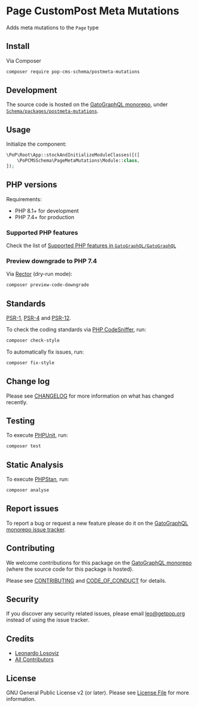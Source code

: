 # Page CustomPost Meta Mutations

<!--
[![Build Status][ico-travis]][link-travis]
[![Quality Score][ico-code-quality]][link-code-quality]
[![Software License][ico-license]](LICENSE.md)
[![Latest Version on Packagist][ico-version]][link-packagist]
[![Coverage Status][ico-scrutinizer]][link-scrutinizer]
[![Total Downloads][ico-downloads]][link-downloads]
-->

Adds meta mutations to the `Page` type

## Install

Via Composer

``` bash
composer require pop-cms-schema/postmeta-mutations
```

## Development

The source code is hosted on the [GatoGraphQL monorepo](https://github.com/GatoGraphQL/GatoGraphQL), under [`Schema/packages/postmeta-mutations`](https://github.com/GatoGraphQL/GatoGraphQL/tree/master/layers/Schema/packages/postmeta-mutations).

## Usage

Initialize the component:

``` php
\PoP\Root\App::stockAndInitializeModuleClasses([([
    \PoPCMSSchema\PageMetaMutations\Module::class,
]);
```

## PHP versions

Requirements:

- PHP 8.1+ for development
- PHP 7.4+ for production

### Supported PHP features

Check the list of [Supported PHP features in `GatoGraphQL/GatoGraphQL`](https://github.com/GatoGraphQL/GatoGraphQL/blob/master/docs/supported-php-features.md)

### Preview downgrade to PHP 7.4

Via [Rector](https://github.com/rectorphp/rector) (dry-run mode):

```bash
composer preview-code-downgrade
```

## Standards

[PSR-1](https://www.php-fig.org/psr/psr-1), [PSR-4](https://www.php-fig.org/psr/psr-4) and [PSR-12](https://www.php-fig.org/psr/psr-12).

To check the coding standards via [PHP CodeSniffer](https://github.com/squizlabs/PHP_CodeSniffer), run:

``` bash
composer check-style
```

To automatically fix issues, run:

``` bash
composer fix-style
```

## Change log

Please see [CHANGELOG](CHANGELOG.md) for more information on what has changed recently.

## Testing

To execute [PHPUnit](https://phpunit.de/), run:

``` bash
composer test
```

## Static Analysis

To execute [PHPStan](https://github.com/phpstan/phpstan), run:

``` bash
composer analyse
```

## Report issues

To report a bug or request a new feature please do it on the [GatoGraphQL monorepo issue tracker](https://github.com/GatoGraphQL/GatoGraphQL/issues).

## Contributing

We welcome contributions for this package on the [GatoGraphQL monorepo](https://github.com/GatoGraphQL/GatoGraphQL) (where the source code for this package is hosted).

Please see [CONTRIBUTING](CONTRIBUTING.md) and [CODE_OF_CONDUCT](CODE_OF_CONDUCT.md) for details.

## Security

If you discover any security related issues, please email leo@getpop.org instead of using the issue tracker.

## Credits

- [Leonardo Losoviz][link-author]
- [All Contributors][link-contributors]

## License

GNU General Public License v2 (or later). Please see [License File](LICENSE.md) for more information.

[ico-version]: https://img.shields.io/packagist/v/pop-cms-schema/postmeta-mutations.svg?style=flat-square
[ico-license]: https://img.shields.io/badge/license-GPLv2-brightgreen.svg?style=flat-square
[ico-travis]: https://img.shields.io/travis/pop-cms-schema/postmeta-mutations/master.svg?style=flat-square
[ico-scrutinizer]: https://img.shields.io/scrutinizer/coverage/g/pop-cms-schema/postmeta-mutations.svg?style=flat-square
[ico-code-quality]: https://img.shields.io/scrutinizer/g/pop-cms-schema/postmeta-mutations.svg?style=flat-square
[ico-downloads]: https://img.shields.io/packagist/dt/pop-cms-schema/postmeta-mutations.svg?style=flat-square

[link-packagist]: https://packagist.org/packages/pop-cms-schema/postmeta-mutations
[link-travis]: https://travis-ci.org/pop-cms-schema/postmeta-mutations
[link-scrutinizer]: https://scrutinizer-ci.com/g/pop-cms-schema/postmeta-mutations/code-structure
[link-code-quality]: https://scrutinizer-ci.com/g/pop-cms-schema/postmeta-mutations
[link-downloads]: https://packagist.org/packages/pop-cms-schema/postmeta-mutations
[link-author]: https://github.com/leoloso
[link-contributors]: ../../../../../../contributors
